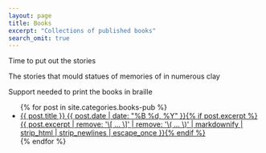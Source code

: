 ```yaml
---
layout: page
title: Books
excerpt: "Collections of published books"
search_omit: true
---
```


Time to put out the stories

The stories that mould statues of memories of in numerous clay

Support needed to print the books in braille

<ul class="post-list">
{% for post in site.categories.books-pub %}
  <li><article><a href="{{ site.url }}{{ post.url }}">{{ post.title }} <span class="entry-date"><time datetime="{{ post.date | date_to_xmlschema }}">{{ post.date | date: "%B %d, %Y" }}</time></span>{% if post.excerpt %} <span class="excerpt">{{ post.excerpt | remove: '\[ ... \]' | remove: '\( ... \)' | markdownify | strip_html | strip_newlines | escape_once }}</span>{% endif %}</a></article></li>
{% endfor %}
</ul>
